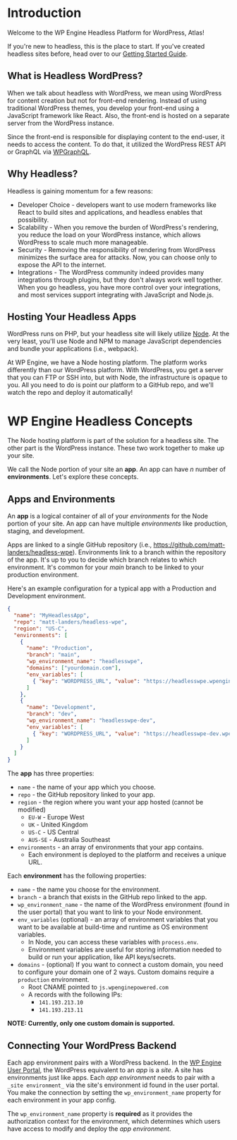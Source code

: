 # Introduction

Welcome to the WP Engine Headless Platform for WordPress, Atlas!

If you're new to headless, this is the place to start. If you've created headless sites before, head over to our [Getting Started Guide](/guides/getting-started).

## What is Headless WordPress?

When we talk about headless with WordPress, we mean using WordPress for content creation but not for front-end rendering. Instead of using traditional WordPress themes, you develop your front-end using a JavaScript framework like React. Also, the front-end is hosted on a separate server from the WordPress instance.

Since the front-end is responsible for displaying content to the end-user, it needs to access the content. To do that, it utilized the WordPress REST API or GraphQL via [WPGraphQL](https://www.wpgraphql.com/).

## Why Headless?

Headless is gaining momentum for a few reasons:

- Developer Choice - developers want to use modern frameworks like React to build sites and applications, and headless enables that possibility.
- Scalability - When you remove the burden of WordPress's rendering, you reduce the load on your WordPress instance, which allows WordPress to scale much more manageable.
- Security - Removing the responsibility of rendering from WordPress minimizes the surface area for attacks. Now, you can choose only to expose the API to the internet.
- Integrations - The WordPress community indeed provides many integrations through plugins, but they don't always work well together. When you go headless, you have more control over your integrations, and most services support integrating with JavaScript and Node.js.

## Hosting Your Headless Apps

WordPress runs on PHP, but your headless site will likely utilize [Node](https://nodejs.org/). At the very least, you'll use Node and NPM to manage JavaScript dependencies and bundle your applications (i.e., webpack).

At WP Engine, we have a Node hosting platform. The platform works differently than our WordPress platform. With WordPress, you get a server that you can FTP or SSH into, but with Node, the infrastructure is opaque to you. All you need to do is point our platform to a GitHub repo, and we'll watch the repo and deploy it automatically!

# WP Engine Headless Concepts

The Node hosting platform is part of the solution for a headless site. The other part is the WordPress instance. These two work together to make up your site.

We call the Node portion of your site an **app**. An app can have _n_ number of **environments**. Let's explore these concepts.

## Apps and Environments

An **app** is a logical container of all of your _environments_ for the Node portion of your site. An app can have multiple _environments_ like production, staging, and development.

Apps are linked to a single GitHub repository (i.e., https://github.com/matt-landers/headless-wpe). Environments link to a branch within the repository of the app. It's up to you to decide which branch relates to which environment. It's common for your _main_ branch to be linked to your production environment.

Here's an example configuration for a typical app with a Production and Development environment.

```json
{
  "name": "MyHeadlessApp",
  "repo": "matt-landers/headless-wpe",
  "region": "US-C",
  "environments": [
    {
      "name": "Production",
      "branch": "main",
      "wp_environment_name": "headlesswpe",
      "domains": ["yourdomain.com"],
      "env_variables": [
        { "key": "WORDPRESS_URL", "value": "https://headlesswpe.wpengine.com" }
      ]
    },
    {
      "name": "Development",
      "branch": "dev",
      "wp_environment_name": "headlesswpe-dev",
      "env_variables": [
        { "key": "WORDPRESS_URL", "value": "https://headlesswpe-dev.wpengine.com" }
      ]
    }
  ]
}
```

The **app** has three properties:

- `name` - the name of your app which you choose.
- `repo` - the GitHub repository linked to your app.
- `region` - the region where you want your app hosted (cannot be modified)
  - `EU-W` - Europe West
  - `UK` - United Kingdom
  - `US-C` - US Central
  - `AUS-SE` - Australia Southeast
- `environments` - an array of environments that your app contains.
  - Each environment is deployed to the platform and receives a unique URL.

Each **environment** has the following properties:

- `name` - the name you choose for the environment.
- `branch` - a branch that exists in the GitHub repo linked to the app.
- `wp_environment_name` - the name of the WordPress environment (found in the user portal) that you want to link to your Node environment.
- `env_variables` (optional) - an array of environment variables that you want to be available at build-time and runtime as OS environment variables.
  - In Node, you can access these variables with `process.env`.
  - Environment variables are useful for storing information needed to build or run your application, like API keys/secrets.
- `domains` - (optional) If you want to connect a custom domain, you need to configure your domain one of 2 ways.  Custom domains require a `production` environment.
  - Root CNAME pointed to `js.wpenginepowered.com`
  - A records with the following IPs:
    - `141.193.213.10`
    - `141.193.213.11`

**NOTE: Currently, only one custom domain is supported.**

## Connecting Your WordPress Backend

Each app environment pairs with a WordPress backend. In the [WP Engine User Portal](https://my.wpengine.com), the WordPress equivalent to an _app_ is a _site_. A site has environments just like apps. Each _app environment_ needs to pair with a `_site environment_` via the site's environment id found in the user portal. You make the connection by setting the `wp_environment_name` property for each environment in your app config.

The `wp_environment_name` property is **required** as it provides the authorization context for the environment, which determines which users have access to modify and deploy the _app environment_.
